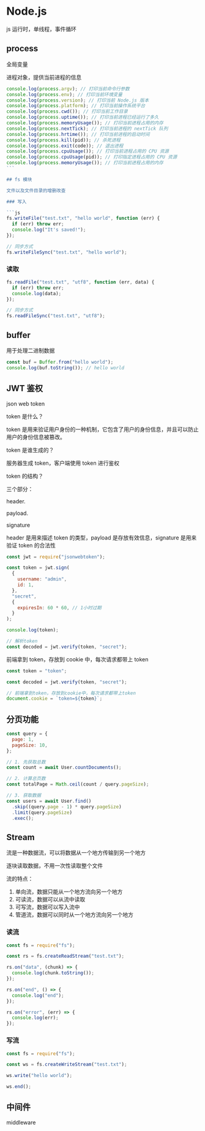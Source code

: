 # Node.js

js 运行时，单线程，事件循环

## process

全局变量

进程对象，提供当前进程的信息

````js
console.log(process.argv); // 打印当前命令行参数
console.log(process.env); // 打印当前环境变量
console.log(process.version); // 打印当前 Node.js 版本
console.log(process.platform); // 打印当前操作系统平台
console.log(process.cwd()); // 打印当前工作目录
console.log(process.uptime()); // 打印当前进程已经运行了多久
console.log(process.memoryUsage()); // 打印当前进程占用的内存
console.log(process.nextTick); // 打印当前进程的 nextTick 队列
console.log(process.hrtime()); // 打印当前进程的启动时间
console.log(process.kill(pid)); // 杀死进程
console.log(process.exit(code)); // 退出进程
console.log(process.cpuUsage()); // 打印当前进程占用的 CPU 资源
console.log(process.cpuUsage(pid)); // 打印指定进程占用的 CPU 资源
console.log(process.memoryUsage()); // 打印当前进程占用的内存
```

## fs 模块

文件以及文件目录的增删改查

### 写入

```js
fs.writeFile("test.txt", "hello world", function (err) {
  if (err) throw err;
  console.log("It's saved!");
});

// 同步方式
fs.writeFileSync("test.txt", "hello world");
````

### 读取

```js
fs.readFile("test.txt", "utf8", function (err, data) {
  if (err) throw err;
  console.log(data);
});

// 同步方式
fs.readFileSync("test.txt", "utf8");
```

## buffer

用于处理二进制数据

```js
const buf = Buffer.from("hello world");
console.log(buf.toString()); // hello world
```

## JWT 鉴权

json web token

token 是什么？

token 是用来验证用户身份的一种机制，它包含了用户的身份信息，并且可以防止用户的身份信息被篡改。

token 是谁生成的？

服务器生成 token，客户端使用 token 进行鉴权

token 的结构？

三个部分：

header.

payload.

signature

header 是用来描述 token 的类型，payload 是存放有效信息，signature 是用来验证 token 的合法性

```js
const jwt = require("jsonwebtoken");

const token = jwt.sign(
  {
    username: "admin",
    id: 1,
  },
  "secret",
  {
    expiresIn: 60 * 60, // 1小时过期
  }
);

console.log(token);

// 解析token
const decoded = jwt.verify(token, "secret");
```

前端拿到 token，存放到 cookie 中，每次请求都带上 token

```js
const token = "token";

const decoded = jwt.verify(token, "secret");

// 前端拿到token，存放到cookie中，每次请求都带上token
document.cookie = `token=${token}`;
```

## 分页功能

```js
const query = {
  page: 1,
  pageSize: 10,
};

// 1. 先获取总数
const count = await User.countDocuments();

// 2. 计算总页数
const totalPage = Math.ceil(count / query.pageSize);

// 3. 获取数据
const users = await User.find()
  .skip((query.page - 1) * query.pageSize)
  .limit(query.pageSize)
  .exec();
```

## Stream

流是一种数据流，可以将数据从一个地方传输到另一个地方

逐块读取数据，不用一次性读取整个文件

流的特点：

1. 单向流，数据只能从一个地方流向另一个地方
2. 可读流，数据可以从流中读取
3. 可写流，数据可以写入流中
4. 管道流，数据可以同时从一个地方流向另一个地方

### 读流

```js
const fs = require("fs");

const rs = fs.createReadStream("test.txt");

rs.on("data", (chunk) => {
  console.log(chunk.toString());
});

rs.on("end", () => {
  console.log("end");
});

rs.on("error", (err) => {
  console.log(err);
});
```

### 写流

```js
const fs = require("fs");

const ws = fs.createWriteStream("test.txt");

ws.write("hello world");

ws.end();
```

## 中间件

middleware
